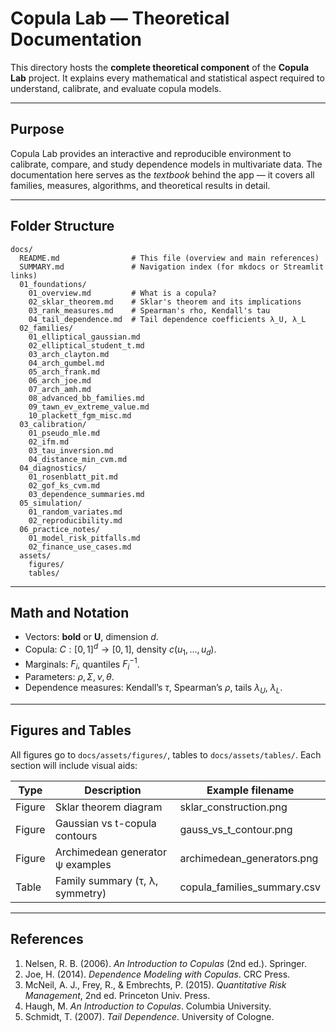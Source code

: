 # Copula Lab — Theoretical Documentation

This directory hosts the **complete theoretical component** of the
**Copula Lab** project. It explains every mathematical and statistical
aspect required to understand, calibrate, and evaluate copula models.

---

## Purpose

Copula Lab provides an interactive and reproducible environment to
calibrate, compare, and study dependence models in multivariate data.
The documentation here serves as the *textbook* behind the app — it
covers all families, measures, algorithms, and theoretical results in
detail.

---

## Folder Structure

```
docs/
  README.md                # This file (overview and main references)
  SUMMARY.md               # Navigation index (for mkdocs or Streamlit links)
  01_foundations/
    01_overview.md         # What is a copula?
    02_sklar_theorem.md    # Sklar's theorem and its implications
    03_rank_measures.md    # Spearman's rho, Kendall's tau
    04_tail_dependence.md  # Tail dependence coefficients λ_U, λ_L
  02_families/
    01_elliptical_gaussian.md
    02_elliptical_student_t.md
    03_arch_clayton.md
    04_arch_gumbel.md
    05_arch_frank.md
    06_arch_joe.md
    07_arch_amh.md
    08_advanced_bb_families.md
    09_tawn_ev_extreme_value.md
    10_plackett_fgm_misc.md
  03_calibration/
    01_pseudo_mle.md
    02_ifm.md
    03_tau_inversion.md
    04_distance_min_cvm.md
  04_diagnostics/
    01_rosenblatt_pit.md
    02_gof_ks_cvm.md
    03_dependence_summaries.md
  05_simulation/
    01_random_variates.md
    02_reproducibility.md
  06_practice_notes/
    01_model_risk_pitfalls.md
    02_finance_use_cases.md
  assets/
    figures/
    tables/
```
---

## Math and Notation

- Vectors: **bold** or $\mathbf{U}$, dimension $d$.
- Copula: $C:[0,1]^d\to[0,1]$, density $c(u_1,\dots,u_d)$.
- Marginals: $F_i$, quantiles $F_i^{-1}$.
- Parameters: $\rho, \Sigma, \nu, \theta$.
- Dependence measures: Kendall’s $\tau$, Spearman’s $\rho$, tails
  $\lambda_U$, $\lambda_L$.

---

## Figures and Tables

All figures go to `docs/assets/figures/`, tables to
`docs/assets/tables/`. Each section will include visual aids:

| Type | Description | Example filename |
|------|--------------|------------------|
| Figure | Sklar theorem diagram | sklar_construction.png |
| Figure | Gaussian vs t-copula contours | gauss_vs_t_contour.png |
| Figure | Archimedean generator ψ examples | archimedean_generators.png |
| Table | Family summary (τ, λ, symmetry) | copula_families_summary.csv |

---


## References

1. Nelsen, R. B. (2006). *An Introduction to Copulas* (2nd ed.). Springer.
2. Joe, H. (2014). *Dependence Modeling with Copulas*. CRC Press.
3. McNeil, A. J., Frey, R., & Embrechts, P. (2015).
   *Quantitative Risk Management*, 2nd ed. Princeton Univ. Press.
4. Haugh, M. *An Introduction to Copulas*. Columbia University.
5. Schmidt, T. (2007). *Tail Dependence*. University of Cologne.
